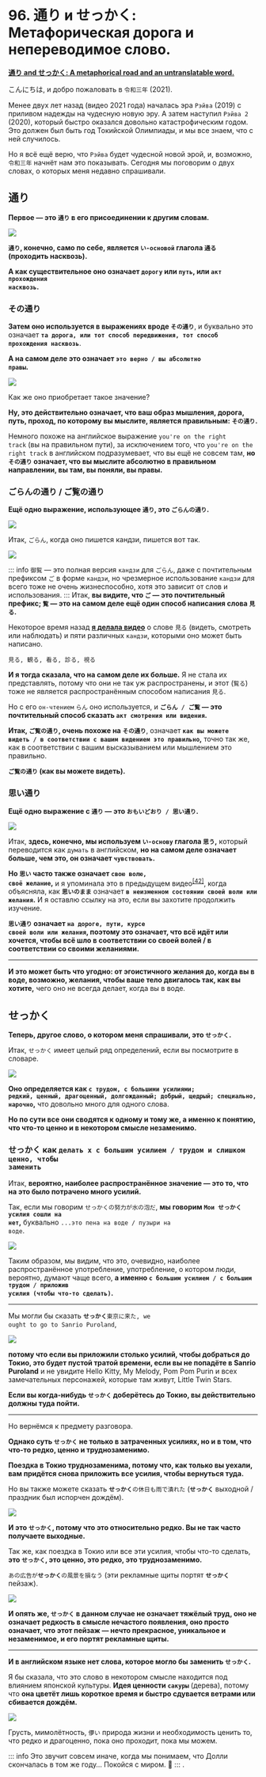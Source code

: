 # **96. 通り и せっかく: Метафорическая дорога и непереводимое слово.**

[**通り and せっかく: A metaphorical road and an untranslatable word.**](https://www.youtube.com/watch?v=G3qc0esEbvE&ab_channel=OrganicJapanesewithCureDolly)

こんにちは, и добро пожаловать в <code>令和三年</code> (2021).

Менее двух лет назад (видео 2021 года) началась эра <code>Рэйва</code> (2019) с приливом надежды на чудесную новую эру. А затем наступил <code>Рэйва 2</code> (2020), который быстро оказался довольно катастрофическим годом. Это должен был быть год Токийской Олимпиады, и мы все знаем, что с ней случилось.

Но я всё ещё верю, что <code>Рэйва</code> будет чудесной новой эрой, и, возможно, <code>令和三年</code> начнёт нам это показывать. Сегодня мы поговорим о двух словах, о которых меня недавно спрашивали.

## 通り

**Первое — это <code>通り</code> в его присоединении к другим словам.**

![](../media/image1001.webp)

**<code>通り</code>, конечно, само по себе, является <code>い-основой</code> глагола <code>通る</code> (проходить насквозь).**

**А как существительное оно означает <code>дорогу</code> или <code>путь</code>, или <code>акт прохождения насквозь</code>.**

### その通り

**Затем оно используется в выражениях вроде <code>その通り</code>**, и буквально это означает **<code>та дорога, или тот способ передвижения, тот способ прохождения насквозь</code>**.

**А на самом деле это означает <code>это верно / вы абсолютно правы</code>.**

![](../media/image289.webp)

Как же оно приобретает такое значение?

**Ну, это действительно означает, что ваш образ мышления, дорога, путь, проход, по которому вы мыслите, является правильным: <code>その通り</code>.**

Немного похоже на английское выражение <code>you're on the right track</code> (вы на правильном пути), за исключением того, что <code>you're on the right track</code> в английском подразумевает, что вы ещё не совсем там, **но <code>その通り</code> означает, что вы мыслите абсолютно в правильном направлении, вы там, вы поняли, вы правы.**

### ごらんの通り / ご覧の通り

**Ещё одно выражение, использующее <code>通り</code>, это <code>ごらんの通り</code>.**

![](../media/image168.webp)

Итак, <code>ごらん</code>, когда оно пишется кандзи, пишется вот так.

![](../media/image450.webp)

::: info
<code>御覧</code> — это полная версия <code>кандзи</code> для <code>ごらん</code>, даже с почтительным префиксом <code>ご</code> в форме <code>кандзи</code>, но чрезмерное использование <code>кандзи</code> для всего тоже не очень жизнеспособно, хотя это зависит от слов и использования.
:::
Итак, **вы видите, что <code>ご</code> — это почтительный префикс; <code>覧</code> — это на самом деле ещё один способ написания слова <code>見る</code>.**

Некоторое время назад [**я делала видео**](https://www.youtube.com/watch?v=6Kh1AJx77Ng) о слове <code>見る</code> (видеть, смотреть или наблюдать) и пяти различных <code>кандзи</code>, которыми оно может быть написано.

<code>見る, 観る, 看る, 診る, 視る</code>

**И я тогда сказала, что на самом деле их больше.** Я не стала их представлять, потому что они не так уж распространены, и этот (<code>覧る</code>) тоже не является распространённым способом написания <code>見る</code>.

Но с его <code>он-чтением</code> <code>らん</code> оно используется, и **<code>ごらん / ご覧</code> — это почтительный способ сказать <code>акт смотрения или видения</code>.**

**Итак, <code>ご覧の通り</code>, очень похоже на <code>その通り</code>**, означает **<code>как вы можете видеть / в соответствии с вашим видением это правильно</code>,** точно так же, как в соответствии с вашим высказыванием или мышлением это правильно.

**<code>ご覧の通り</code> (как вы можете видеть).**

### 思い通り

**Ещё одно выражение с <code>通り</code> — это <code>おもいどおり / 思い通り</code>.**

![](../media/image291.webp)

Итак, **здесь, конечно, мы используем <code>い-основу</code> глагола <code>思う</code>,** который переводится как <code>думать</code> в английском, **но на самом деле означает больше, чем это, он означает <code>чувствовать</code>.**

**Но <code>思い</code> часто также означает <code>свою волю, своё желание</code>,** и я упоминала это в предыдущем видео<sup>[[42]](./42-basic-word-confusion-まま.md)</sup>, когда объясняла, как **<code>思いのまま</code>** означает **<code>в неизменном состоянии своей воли или желания</code>.** И я оставлю ссылку на это, если вы захотите продолжить изучение.

**<code>思い通り</code> означает <code>на дороге, пути, курсе своей воли или желания</code>, поэтому это означает, что всё идёт или хочется, чтобы всё шло в соответствии со своей волей / в соответствии со своими желаниями.**

---

**И это может быть что угодно: от эгоистичного желания до, когда вы в воде, возможно, желания, чтобы ваше тело двигалось так, как вы хотите,** чего оно не всегда делает, когда вы в воде.

## せっかく

**Теперь, другое слово, о котором меня спрашивали, это <code>せっかく</code>.**

Итак, <code>せっかく</code> имеет целый ряд определений, если вы посмотрите в словаре.

![](../media/image507.webp)

**Оно определяется как <code>с трудом, с большими усилиями; редкий, ценный, драгоценный, долгожданный; добрый, щедрый; специально, нарочно</code>,** что довольно много для одного слова.

**Но по сути все они сводятся к одному и тому же, а именно к понятию, что что-то ценно и в некотором смысле незаменимо.**

### せっかく как <code>делать x с большим усилием / трудом и слишком ценно, чтобы заменить</code>

Итак, **вероятно, наиболее распространённое значение — это то, что на это было потрачено много усилий.**

Так, если мы говорим <code>せっかくの努力が水の泡だ</code>, **мы говорим <code>Мои **せっかく** усилия сошли на нет</code>,** буквально <code>...это пена на воде / пузыри на воде</code>.

![](../media/image776.webp)

Таким образом, мы видим, что это, очевидно, наиболее распространённое употребление, употребление, о котором люди, вероятно, думают чаще всего, **а именно <code>с большим усилием / с большим трудом / приложив усилия (чтобы что-то сделать)</code>.**

---

Мы могли бы сказать <code>**せっかく**東京に来た, we ought to go to Sanrio Puroland</code>,

![](../media/image768.webp)

**потому что если вы приложили столько усилий, чтобы добраться до Токио, это будет пустой тратой времени, если вы не попадёте в Sanrio Puroland** и не увидите Hello Kitty, My Melody, Pom Pom Purin и всех замечательных персонажей, которые там живут, Little Twin Stars.

**Если вы когда-нибудь <code>せっかく</code> доберётесь до Токио, вы действительно должны туда пойти.**

---

Но вернёмся к предмету разговора.

**Однако суть <code>せっかく</code> не только в затраченных усилиях, но и в том, что что-то редко, ценно и труднозаменимо.**

**Поездка в Токио труднозаменима, потому что, как только вы уехали, вам придётся снова приложить все усилия, чтобы вернуться туда.**

Но вы также можете сказать <code>**せっかく**の休日も雨で潰れた</code> (<code>**せっかく**</code> выходной / праздник был испорчен дождём).

![](../media/image122.webp)

**И это <code>せっかく</code>, потому что это относительно редко. Вы не так часто получаете выходные.**

Так же, как поездка в Токио или все эти усилия, чтобы что-то сделать, **это <code>せっかく</code>, это ценно, это редко, это труднозаменимо.**

<code>あの広告が**せっかく**の風景を損なう</code> (эти рекламные щиты портят <code>**せっかく**</code> пейзаж).

![](../media/image81.webp)

**И опять же, <code>せっかく</code> в данном случае не означает тяжёлый труд, оно не означает редкость в смысле нечастого появления, оно просто означает, что этот пейзаж — нечто прекрасное, уникальное и незаменимое, и его портят рекламные щиты.**

---

**И в английском языке нет слова, которое могло бы заменить <code>せっかく</code>.**

Я бы сказала, что это слово в некотором смысле находится под влиянием японской культуры. **Идея ценности <code>сакуры</code>** (дерева), потому что **она цветёт лишь короткое время и быстро сдувается ветрами или сбивается дождём.**

![](../media/image880.webp)

Грусть, мимолётность, <code>儚い</code> природа жизни и необходимость ценить то, что редко и драгоценно, пока оно проходит, пока мы можем.

::: info
Это звучит совсем иначе, когда мы понимаем, что Долли скончалась в том же году… Покойся с миром. 🙁
:::
.